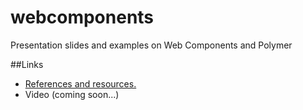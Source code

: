 # webcomponents
Presentation slides and examples on Web Components and Polymer

##Links
- [References and resources.](http://www.mattshull.com/webcomponents)
- Video (coming soon...)
